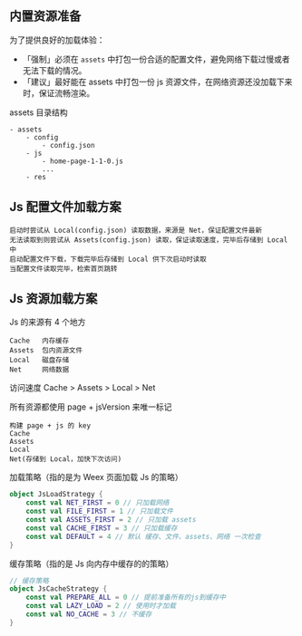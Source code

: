 

## 内置资源准备

为了提供良好的加载体验：

- 「强制」必须在 `assets` 中打包一份合适的配置文件，避免网络下载过慢或者无法下载的情况。
- 「建议」最好能在 assets 中打包一份 js 资源文件，在网络资源还没加载下来时，保证流畅渲染。

assets 目录结构

```
- assets
    - config
        - config.json
    - js
        - home-page-1-1-0.js
        ...
    - res
```

## Js 配置文件加载方案


```
启动时尝试从 Local(config.json) 读取数据，来源是 Net，保证配置文件最新
无法读取到则尝试从 Assets(config.json) 读取，保证读取速度，完毕后存储到 Local 中
启动配置文件下载，下载完毕后存储到 Local 供下次启动时读取
当配置文件读取完毕，检索首页跳转
```


## Js 资源加载方案

Js 的来源有 4 个地方

```
Cache   内存缓存
Assets  包内资源文件
Local   磁盘存储
Net     网络数据
```

访问速度 Cache > Assets > Local > Net

所有资源都使用 page + jsVersion 来唯一标记

```
构建 page + js 的 key
Cache
Assets
Local
Net(存储到 Local，加快下次访问)
```


加载策略（指的是为 Weex 页面加载 Js 的策略）

```kotlin
object JsLoadStrategy {
    const val NET_FIRST = 0 // 只加载网络
    const val FILE_FIRST = 1 // 只加载文件
    const val ASSETS_FIRST = 2 // 只加载 assets
    const val CACHE_FIRST = 3 // 只加载缓存
    const val DEFAULT = 4 // 默认 缓存、文件、assets、网络 一次检查
}
```

缓存策略（指的是 Js 向内存中缓存的的策略）

```kotlin
// 缓存策略
object JsCacheStrategy {
    const val PREPARE_ALL = 0 // 提前准备所有的js到缓存中
    const val LAZY_LOAD = 2 // 使用时才加载
    const val NO_CACHE = 3 // 不缓存
}
```

